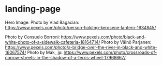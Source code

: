 # landing-page

Hero Image: Photo by Vlad Bagacian: https://www.pexels.com/photo/person-holding-kerosene-lantern-1634845/

Photo by Consuelo Borroni: https://www.pexels.com/photo/black-and-white-photo-of-a-sidewalk-cafeteria-18164714/
Photo by Väinö Parjanen: https://www.pexels.com/photo/a-bridge-over-the-river-in-black-and-white-16067574/
Photo by Mak_ jp: https://www.pexels.com/photo/crossroads-of-narrow-streets-in-the-shadow-of-a-ferris-wheel-17968667/